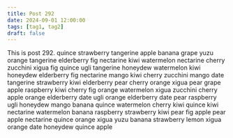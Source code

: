 ```yaml
---
title: Post 292
date: 2024-09-01 12:00:00
tags: [tag1, tag2]
draft: false
---
```

This is post 292.
quince
strawberry
tangerine
apple
banana
grape
yuzu
orange
tangerine
elderberry
fig
nectarine
kiwi
watermelon
nectarine
cherry
zucchini
xigua
fig
quince
ugli
tangerine
honeydew
watermelon
kiwi
honeydew
elderberry
fig
nectarine
mango
kiwi
cherry
zucchini
mango
date
tangerine
strawberry
kiwi
elderberry
pear
cherry
orange
xigua
pear
grape
apple
raspberry
kiwi
cherry
fig
orange
watermelon
xigua
zucchini
cherry
apple
orange
elderberry
date
ugli
orange
elderberry
date
pear
raspberry
ugli
honeydew
mango
banana
quince
watermelon
cherry
kiwi
quince
kiwi
nectarine
watermelon
banana
raspberry
strawberry
kiwi
pear
fig
apple
pear
apple
nectarine
quince
orange
xigua
yuzu
banana
strawberry
lemon
xigua
orange
date
honeydew
quince
apple

